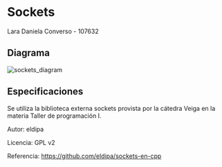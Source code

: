 # Sockets
Lara Daniela Converso - 107632

## Diagrama 

![sockets_diagram](https://github.com/Taller-de-Programacion-TPs/sockets-2024c1-Laraconverso/blob/main/uml_sockets.png)


## Especificaciones
Se utiliza la biblioteca externa sockets provista por la cátedra Veiga en la materia Taller de programación I. 

Autor: eldipa

Licencia: GPL v2

Referencia: https://github.com/eldipa/sockets-en-cpp

